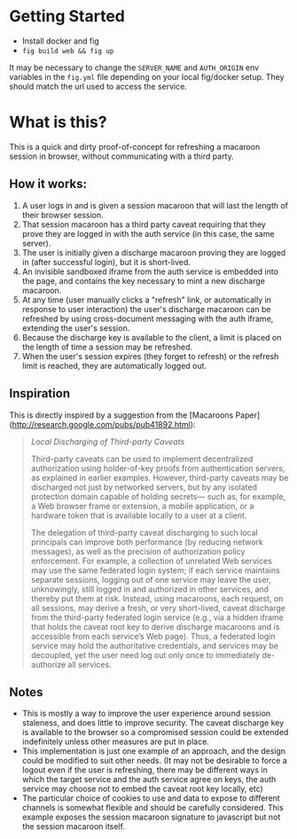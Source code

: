 # Getting Started

- Install docker and fig
- `fig build web && fig up`

It may be necessary to change the `SERVER_NAME` and `AUTH_ORIGIN` env
variables in the `fig.yml` file depending on your local fig/docker setup. 
They should match the url used to access the service.

# What is this?

This is a quick and dirty proof-of-concept for refreshing a macaroon session in browser, without communicating with a third party.

## How it works:

1. A user logs in and is given a session macaroon that will last the length of their browser session.
2. That session macaroon has a third party caveat requiring that they prove they are logged in with the auth service (in this case, the same server).
3. The user is initially given a discharge macaroon proving they are logged in (after successful login), but it is short-lived.
4. An invisible sandboxed iframe from the auth service is embedded into the page, and contains the key necessary to mint a new discharge macaroon.
5. At any time (user manually clicks a "refresh" link, or automatically in response to user interaction) the user's discharge macaroon can be refreshed by using cross-document messaging with the auth iframe, extending the user's session.
6. Because the discharge key is available to the client, a limit is placed on the length of time a session may be refreshed.
7. When the user's session expires (they forget to refresh) or the refresh limit is reached, they are automatically logged out.

## Inspiration

This is directly inspired by a suggestion from the [Macaroons Paper]
(http://research.google.com/pubs/pub41892.html):

> *Local Discharging of Third-party Caveats*
>
> Third-party caveats can be used to implement decentralized authorization using holder-of-key proofs from authentication servers, 
as explained in earlier examples. However, third-party caveats may be discharged not just by networked servers, but by any isolated protection domain capable of holding secrets— such as, for example, a Web browser frame or extension, a mobile application, or a hardware token that is available locally to a user at a client.
>
>The delegation of third-party caveat discharging to such local principals 
can improve both performance (by reducing network messages), as well as the precision of authorization policy enforcement. For example, a collection of unrelated Web services may use the same federated login system; if each service maintains separate sessions, logging out of one service may leave the user, unknowingly, still logged in and authorized in other services, and thereby put them at risk. Instead, using macaroons, each request, on all sessions, may derive a fresh, or very short-lived, caveat discharge from the third-party federated login service (e.g., via a hidden iframe that holds the caveat root key to derive discharge macaroons and is accessible from each service’s Web page). Thus, a federated login service may hold the authoritative credentials, and services may be decoupled, yet the user need log out only once to immediately de-authorize all services.



## Notes

 - This is mostly a way to improve the user experience around session 
 staleness, and does little to improve security. The caveat discharge key is 
 available to the browser so a compromised session could be extended 
 indefinitely unless other measures are put in place.
 - This implementation is just one example of an approach, 
and the design could be modified to suit other needs. (It may not be 
desirable to force a logout even if the user is refreshing, 
there may be different ways in which the target service and the auth service 
agree on keys, the auth service may choose not to embed the caveat root key 
locally, etc) 
 - The particular choice of cookies to use and data to expose to different 
 channels is somewhat flexible and should be carefully considered. This 
 example exposes the session macaroon signature to javascript but not the 
 session macaroon itself.
